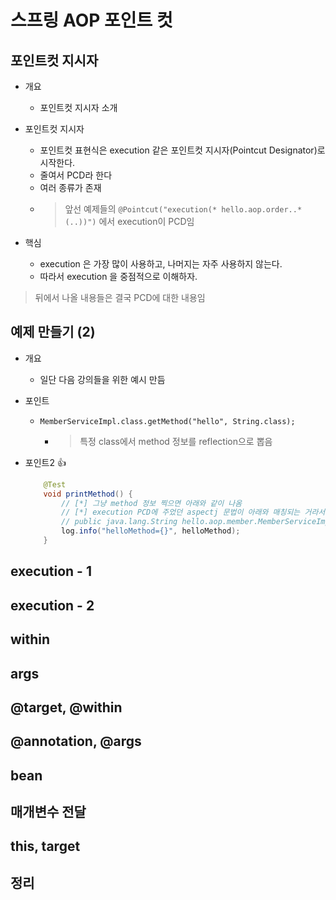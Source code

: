 # 스프링 AOP 포인트 컷

## 포인트컷 지시자

- 개요
  - 포인트컷 지시자 소개

- 포인트컷 지시자
  - 포인트컷 표현식은 execution 같은 포인트컷 지시자(Pointcut Designator)로 시작한다.
  - 줄여서 PCD라 한다
  - 여러 종류가 존재
  - > 앞선 예제들의 `@Pointcut("execution(* hello.aop.order..*(..))")` 에서 execution이 PCD임

- 핵심
  - execution 은 가장 많이 사용하고, 나머지는 자주 사용하지 않는다.
  - 따라서 execution 을 중점적으로 이해하자.

> 뒤에서 나올 내용들은 결국 PCD에 대한 내용임

## 예제 만들기 (2)

- 개요
  - 일단 다음 강의들을 위한 예시 만듬

- 포인트
  - `MemberServiceImpl.class.getMethod("hello", String.class);`
    - > 특정 class에서 method 정보를 reflection으로 뽑음

- 포인트2 👍

    ```java
        @Test
        void printMethod() {
            // [*] 그냥 method 정보 찍으면 아래와 같이 나옴
            // [*] execution PCD에 주었던 aspectj 문법이 아래와 매칭되는 거라서 찍어봄
            // public java.lang.String hello.aop.member.MemberServiceImpl.hello(java.lang.String)
            log.info("helloMethod={}", helloMethod);
        }
    ```

## execution - 1

## execution - 2

## within

## args

## @target, @within

## @annotation, @args

## bean

## 매개변수 전달

## this, target

## 정리
